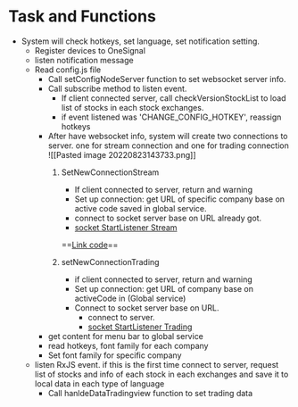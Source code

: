 

# Task and Functions
- System will check hotkeys, set language, set notification setting.
	- Register devices to OneSignal
	- listen notification message
	- Read config.js file
		- Call setConfigNodeServer function to set websocket server info.
		- Call subscribe method to listen event.
			- If client connected server, call checkVersionStockList to load list of stocks in each stock exchanges.
			- if event listened was 'CHANGE_CONFIG_HOTKEY', reassign hotkeys
		- After have websocket info, system will create two connections to server. one for stream connection and one for trading connection
				![[Pasted image 20220823143733.png]]
			1. SetNewConnectionStream
				- If client connected to server, return and warning
				- Set up connection: get URL of specific company base on active code saved in global service.
				- connect to socket server base on URL already got.
				- [socket StartListener Stream](socket_StartListener_Stream.md)
			
				==[Link code](altisss\ALT-WebClientV3\src\utils\service\socket_service.js)==
			2. setNewConnectionTrading
				- if client connected to server, return and warning
				- Set up connection: get URL of company base on activeCode in (Global service)
				- Connect to socket server base on URL.
					- connect to server.
					-  [socket StartListener Trading](socket_StartListener_Trading.md)		
		- get content for menu bar to global service
		- read hotkeys, font family for each company
		- Set font family for specific company
	- listen RxJS event. if this is the first time connect to server, request list of stocks and info of each stock in each exchanges and save it to local data in each type of language
		- Call hanldeDataTradingview function to set trading data
